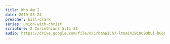 ```yaml
---
title: Who Am I
date: 2019-03-24
preacher: bill-clark
series: union-with-christ
scripture: 2 Corinthians 5:11-21
audio: https://drive.google.com/file/d/1rbanWICh7-lt0AIVZ9iKU90hLi-bG6OY/view
---
```

